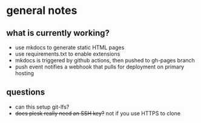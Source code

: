 # general notes

## what is currently working?

* use mkdocs to generate static HTML pages
* use requirements.txt to enable extensions
* mkdocs is triggered by github actions, then pushed to gh-pages branch
* push event notifies a webhook that pulls for deployment on primary hosting

## questions

* can this setup git-lfs?
* ~~does plesk really need an SSH key?~~ not if you use HTTPS to clone
